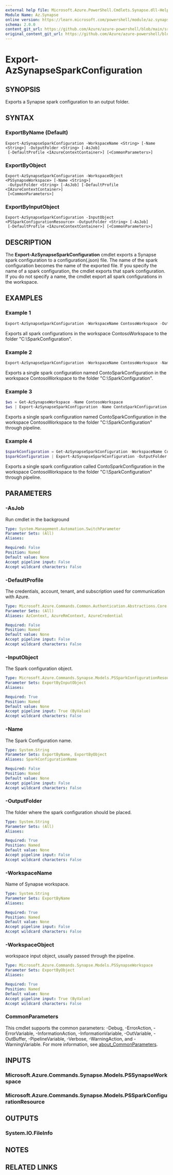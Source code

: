 ```yaml
---
external help file: Microsoft.Azure.PowerShell.Cmdlets.Synapse.dll-Help.xml
Module Name: Az.Synapse
online version: https://learn.microsoft.com/powershell/module/az.synapse/export-azsynapsesparkconfiguration
schema: 2.0.0
content_git_url: https://github.com/Azure/azure-powershell/blob/main/src/Synapse/Synapse/help/Export-AzSynapseSparkConfiguration.md
original_content_git_url: https://github.com/Azure/azure-powershell/blob/main/src/Synapse/Synapse/help/Export-AzSynapseSparkConfiguration.md
---
```


# Export-AzSynapseSparkConfiguration

## SYNOPSIS
Exports a Synapse spark configuration to an output folder.

## SYNTAX

### ExportByName (Default)
```
Export-AzSynapseSparkConfiguration -WorkspaceName <String> [-Name <String>] -OutputFolder <String> [-AsJob]
 [-DefaultProfile <IAzureContextContainer>] [<CommonParameters>]
```

### ExportByObject
```
Export-AzSynapseSparkConfiguration -WorkspaceObject <PSSynapseWorkspace> [-Name <String>]
 -OutputFolder <String> [-AsJob] [-DefaultProfile <IAzureContextContainer>]
 [<CommonParameters>]
```

### ExportByInputObject
```
Export-AzSynapseSparkConfiguration -InputObject <PSSparkConfigurationResource> -OutputFolder <String> [-AsJob]
 [-DefaultProfile <IAzureContextContainer>] [<CommonParameters>]
```

## DESCRIPTION
The **Export-AzSynapseSparkConfiguration** cmdlet exports a Synapse spark configuration to a configuration(.json) file.
The name of the spark configuration becomes the name of the exported file. If you specify the name of a spark configuration, the cmdlet exports that spark configuration. If you do not specify a name, the cmdlet export all spark configurations in the workspace.

## EXAMPLES

### Example 1
```powershell
Export-AzSynapseSparkConfiguration -WorkspaceName ContosoWorkspace -OutputFolder "C:\SparkConfiguration"
```

Exports all spark configurations in the workspace ContosoWorkspace to the folder "C:\SparkConfiguration".

### Example 2
```powershell
Export-AzSynapseSparkConfiguration -WorkspaceName ContosoWorkspace -Name ContoSparkConfiguration -OutputFolder "C:\SparkConfiguration"
```

Exports a single spark configuration named ContoSparkConfiguration in the workspace ContosoWorkspace to the folder "C:\SparkConfiguration".

### Example 3
```powershell
$ws = Get-AzSynapseWorkspace -Name ContosoWorkspace
$ws | Export-AzSynapseSparkConfiguration -Name ContoSparkConfiguration -OutputFolder "C:\SparkConfiguration"
```

Exports a single spark configuration named ContoSparkConfiguration in the workspace ContosoWorkspace to the folder "C:\SparkConfiguration" through pipeline.

### Example 4
```powershell
$sparkConfiguration = Get-AzSynapseSparkConfiguration -WorkspaceName ContosoWorkspace -Name ContoSparkConfiguration
$sparkConfiguration | Export-AzSynapseSparkConfiguration -OutputFolder "C:\SparkConfiguration"
```

Exports a single spark configuration called ContoSparkConfiguration in the workspace ContosoWorkspace to the folder "C:\SparkConfiguration" through pipeline.

## PARAMETERS

### -AsJob
Run cmdlet in the background

```yaml
Type: System.Management.Automation.SwitchParameter
Parameter Sets: (All)
Aliases:

Required: False
Position: Named
Default value: None
Accept pipeline input: False
Accept wildcard characters: False
```

### -DefaultProfile
The credentials, account, tenant, and subscription used for communication with Azure.

```yaml
Type: Microsoft.Azure.Commands.Common.Authentication.Abstractions.Core.IAzureContextContainer
Parameter Sets: (All)
Aliases: AzContext, AzureRmContext, AzureCredential

Required: False
Position: Named
Default value: None
Accept pipeline input: False
Accept wildcard characters: False
```

### -InputObject
The Spark configuration object.

```yaml
Type: Microsoft.Azure.Commands.Synapse.Models.PSSparkConfigurationResource
Parameter Sets: ExportByInputObject
Aliases:

Required: True
Position: Named
Default value: None
Accept pipeline input: True (ByValue)
Accept wildcard characters: False
```

### -Name
The Spark Configuration name.

```yaml
Type: System.String
Parameter Sets: ExportByName, ExportByObject
Aliases: SparkConfigurationName

Required: False
Position: Named
Default value: None
Accept pipeline input: False
Accept wildcard characters: False
```

### -OutputFolder
The folder where the spark configuration should be placed.

```yaml
Type: System.String
Parameter Sets: (All)
Aliases:

Required: True
Position: Named
Default value: None
Accept pipeline input: False
Accept wildcard characters: False
```

### -WorkspaceName
Name of Synapse workspace.

```yaml
Type: System.String
Parameter Sets: ExportByName
Aliases:

Required: True
Position: Named
Default value: None
Accept pipeline input: False
Accept wildcard characters: False
```

### -WorkspaceObject
workspace input object, usually passed through the pipeline.

```yaml
Type: Microsoft.Azure.Commands.Synapse.Models.PSSynapseWorkspace
Parameter Sets: ExportByObject
Aliases:

Required: True
Position: Named
Default value: None
Accept pipeline input: True (ByValue)
Accept wildcard characters: False
```

### CommonParameters
This cmdlet supports the common parameters: -Debug, -ErrorAction, -ErrorVariable, -InformationAction, -InformationVariable, -OutVariable, -OutBuffer, -PipelineVariable, -Verbose, -WarningAction, and -WarningVariable. For more information, see [about_CommonParameters](http://go.microsoft.com/fwlink/?LinkID=113216).

## INPUTS

### Microsoft.Azure.Commands.Synapse.Models.PSSynapseWorkspace

### Microsoft.Azure.Commands.Synapse.Models.PSSparkConfigurationResource

## OUTPUTS

### System.IO.FileInfo

## NOTES

## RELATED LINKS
